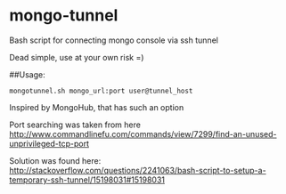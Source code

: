 # mongo-tunnel
Bash script for connecting mongo console via ssh tunnel

Dead simple, use at your own risk =)

##Usage:

```
mongotunnel.sh mongo_url:port user@tunnel_host
```

Inspired by MongoHub, that has such an option

Port searching was taken from here http://www.commandlinefu.com/commands/view/7299/find-an-unused-unprivileged-tcp-port

Solution was found here: http://stackoverflow.com/questions/2241063/bash-script-to-setup-a-temporary-ssh-tunnel/15198031#15198031